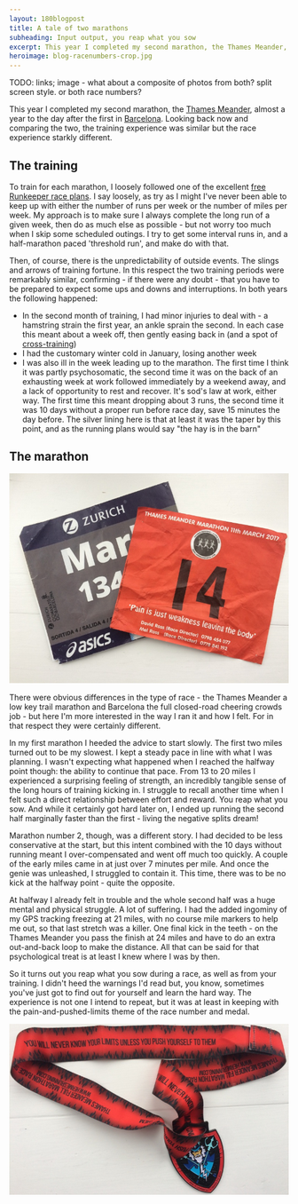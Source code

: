 ```yaml
---
layout: 180blogpost
title: A tale of two marathons
subheading: Input output, you reap what you sow
excerpt: This year I completed my second marathon, the Thames Meander, almost a year to the day after the first in Barcelona. Looking back now and comparing the two, the training experience was similar but the race experience starkly different
heroimage: blog-racenumbers-crop.jpg
---
```


TODO: links; image - what about a composite of photos from both? split screen style. or both race numbers?


<p>This year I completed my second marathon, the <a href="">Thames Meander</a>, almost a year to the day after the first in <a href="">Barcelona</a>. Looking back now and comparing the two, the training experience was similar but the race experience starkly different.</p>


<h2 class="section-heading">The training</h2>

<p>To train for each marathon, I loosely followed one of the excellent <a href="">free Runkeeper race plans</a>. I say loosely, as try as I might I've never been able to keep up with either the number of runs per week or the number of miles per week. My approach is to make sure I always complete the long run of a given week, then do as much else as possible - but not worry too much when I skip some scheduled outings. I try to get some interval runs in, and a half-marathon paced 'threshold run', and make do with that.</p>

<p>Then, of course, there is the unpredictability of outside events. The slings and arrows of training fortune. In this respect the two training periods were remarkably similar, confirming - if there were any doubt -  that you have to be prepared to expect some ups and downs and interruptions. In both years the following happened:</p>

 * In the second month of training, I had minor injuries to deal with - a hamstring strain the first year, an ankle sprain the second. In each case this meant about a week off, then gently easing back in (and a spot of <a href="">cross-training</a>)
 * I had the customary winter cold in January, losing another week
 * I was also ill in the week leading up to the marathon. The first time I think it was partly psychosomatic, the second time it was on the back of an exhausting week at work followed immediately by a weekend away, and a lack of opportunity to rest and recover. It's sod's law at work, either way. The first time this meant dropping about 3 runs, the second time it was 10 days without a proper run before race day, save 15 minutes the day before. The silver lining here is that at least it was the taper by this point, and as the running plans would say "the hay is in the barn" 




<h2 class="section-heading">The marathon</h2>

<img class="img-responsive" src="/img/blog-racenumbers2-800w.jpg" alt="Race numbers">

<p>There were obvious differences in the type of race - the Thames Meander a low key trail marathon and Barcelona the full closed-road cheering crowds job - but here I'm more interested in the way I ran it and how I felt. For in that respect they were certainly different.</p>

<p>In my first marathon I heeded the advice to start slowly. The first two miles turned out to be my slowest. I kept a steady pace in line with what I was planning. I wasn't expecting what happened when I reached the halfway point though: the ability to continue that pace. From 13 to 20 miles I experienced a surprising feeling of strength, an incredibly tangible sense of the long hours of training kicking in. I struggle to recall another time when I felt such a direct relationship between effort and reward. You reap what you sow. And while it certainly got hard later on, I ended up running the second half marginally faster than the first - living the negative splits dream!</p>

<p>Marathon number 2, though, was a different story. I had decided to be less conservative at the start, but this intent combined with the 10 days without running meant I over-compensated and went off much too quickly. A couple of the early miles came in at just over 7 minutes per mile. And once the genie was unleashed, I struggled to contain it. This time, there was to be no kick at the halfway point - quite the opposite. </p>

<p>At halfway I already felt in trouble and the whole second half was a huge mental and physical struggle. A lot of suffering. I had the added ingominy of my GPS tracking freezing at 21 miles, with no course mile markers to help me out, so that last stretch was a killer. One final kick in the teeth - on the Thames Meander you pass the finish at 24 miles and have to do an extra out-and-back loop to make the distance. All that can be said for that psychological treat is at least I knew where I was by then.</p>

<p> So it turns out you reap what you sow during a race, as well as from your training. I didn't heed the warnings I'd read but, you know, sometimes you've just got to find out for yourself and learn the hard way. The experience is not one I intend to repeat, but it was at least in keeping with the pain-and-pushed-limits theme of the race number and medal.</p>

<img class="img-responsive" src="/img/bog-medal1-800w.jpg" alt="Thames Meander medal">





